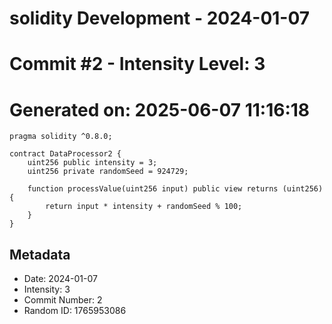 ﻿# solidity Development - 2024-01-07
# Commit #2 - Intensity Level: 3
# Generated on: 2025-06-07 11:16:18
```solidity
pragma solidity ^0.8.0;

contract DataProcessor2 {
    uint256 public intensity = 3;
    uint256 private randomSeed = 924729;

    function processValue(uint256 input) public view returns (uint256) {
        return input * intensity + randomSeed % 100;
    }
}
```
## Metadata
- Date: 2024-01-07
- Intensity: 3
- Commit Number: 2
- Random ID: 1765953086
